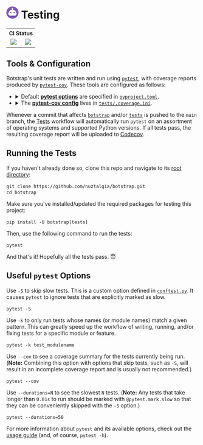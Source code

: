 <h1>
<picture>
<img alt="Botstrap Logo" src="/docs/images/logo-48.png" width=32>
</picture>
Testing
</h1>

<table>
<tr><th colspan=2>CI Status</th></tr>
<tr align="center"><td>
<a href="https://github.com/nuztalgia/botstrap/actions/workflows/tests.yml"><img src="https://img.shields.io/github/workflow/status/nuztalgia/botstrap/Tests?style=for-the-badge&logo=github&label=tests"></a>
</td><td>
<a href="https://app.codecov.io/github/nuztalgia/botstrap"><img src="https://img.shields.io/codecov/c/github/nuztalgia/botstrap?style=for-the-badge&logo=codecov&logoColor=fff"></a>
</td></tr>
</table>

## Tools & Configuration

Botstrap's unit tests are written and run using [`pytest`], with coverage reports
produced by [`pytest-cov`]. These tools are configured as follows:

[`pytest`]: https://pypi.org/project/pytest/
[`pytest-cov`]: https://pypi.org/project/pytest-cov/

<ul>
<li><details><summary>
Default <a href="https://docs.pytest.org/en/7.1.x/reference/reference.html#ini-options-ref"><b>pytest
options</b></a> are specified in <a href="/pyproject.toml"><code>pyproject.toml</code></a>.</summary>

https://github.com/nuztalgia/botstrap/blob/16cca0d047da9fa85565ecfaef2d7427d138ba67/pyproject.toml#L50-L61

</details></li>
<li><details><summary>
The <a href="https://pytest-cov.readthedocs.io/en/latest/config.html"><b>pytest-cov
config</b></a> lives in <a href="./.coverage.ini"><code>tests/.coverage.ini</code></a>.
</summary>

https://github.com/nuztalgia/botstrap/blob/16cca0d047da9fa85565ecfaef2d7427d138ba67/tests/.coverage.ini#L1-L12

More details about the contents of this config file can be found in the [documentation]
for [`coverage.py`], which powers `pytest-cov`.

[documentation]: https://coverage.readthedocs.io/en/latest/config.html
[`coverage.py`]: https://pypi.org/project/coverage/

</details>
</ul>

Whenever a commit that affects [`botstrap`](/botstrap) and/or [`tests`](.) is pushed to
the `main` branch, the [Tests] workflow will automatically run `pytest` on an assortment
of operating systems and supported Python versions. If all tests pass, the resulting
coverage report will be uploaded to [Codecov].

[tests]: https://github.com/nuztalgia/botstrap/actions/workflows/tests.yml
[codecov]: https://app.codecov.io/github/nuztalgia/botstrap

## Running the Tests

If you haven't already done so, clone this repo and navigate to its
[root directory](/../../):

```
git clone https://github.com/nuztalgia/botstrap.git
cd botstrap
```

Make sure you've installed/updated the required packages for testing this project:

```
pip install -U botstrap[tests]
```

Then, use the following command to run the tests:

```
pytest
```

And that's it! Hopefully all the tests pass. :innocent:

## Useful `pytest` Options

Use `-S` to skip slow tests. This is a custom option defined in
[`conftest.py`](./conftest.py). It causes `pytest` to ignore tests that are explicitly
marked as slow.

```
pytest -S
```

Use `-k` to only run tests whose names (or module names) match a given pattern. This can
greatly speed up the workflow of writing, running, and/or fixing tests for a specific
module or feature.

```
pytest -k test_modulename
```

Use `--cov` to see a coverage summary for the tests currently being run. (**Note:**
Combining this option with options that skip tests, such as `-S`, will result in an
incomplete coverage report and is usually not recommended.)

```
pytest --cov
```

Use `--durations=N` to see the slowest `N` tests. (**Note:** Any tests that take longer
than `0.01s` to run should be marked with `@pytest.mark.slow` so that they can be
conveniently skipped with the `-S` option.)

```
pytest --durations=50
```

For more information about `pytest` and its available options, check out the [usage
guide] (and, of course, `pytest -h`).

[usage guide]: https://docs.pytest.org/en/latest/how-to/usage.html
